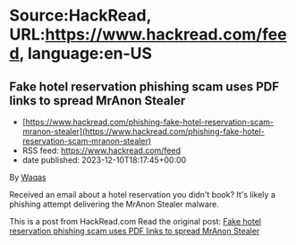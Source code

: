 # Source:HackRead, URL:https://www.hackread.com/feed, language:en-US

## Fake hotel reservation phishing scam uses PDF links to spread MrAnon Stealer
 - [https://www.hackread.com/phishing-fake-hotel-reservation-scam-mranon-stealer](https://www.hackread.com/phishing-fake-hotel-reservation-scam-mranon-stealer)
 - RSS feed: https://www.hackread.com/feed
 - date published: 2023-12-10T18:17:45+00:00

<p>By <a href="https://www.hackread.com/author/hackread/" rel="nofollow">Waqas</a></p>
<p>Received an email about a hotel reservation you didn't book? It's likely a phishing attempt delivering the MrAnon Stealer malware.</p>
<p>This is a post from HackRead.com Read the original post: <a href="https://www.hackread.com/phishing-fake-hotel-reservation-scam-mranon-stealer/" rel="nofollow">Fake hotel reservation phishing scam uses PDF links to spread MrAnon Stealer</a></p>

